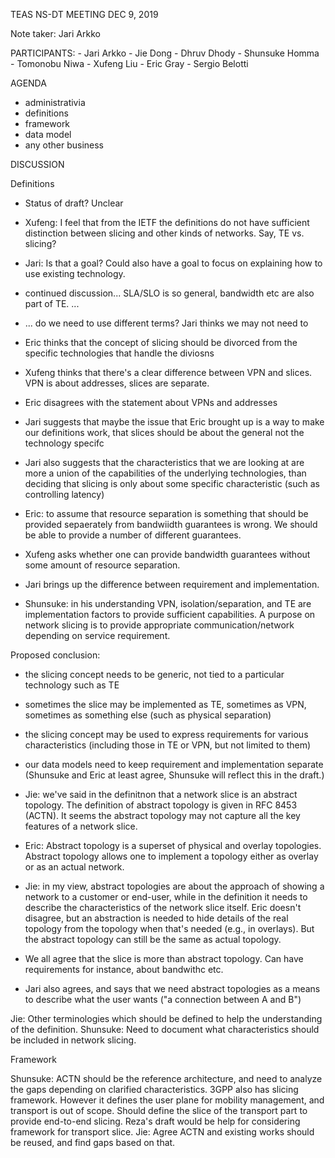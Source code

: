 
TEAS NS-DT MEETING DEC 9, 2019

Note taker: Jari Arkko

PARTICIPANTS:
    - Jari Arkko
    - Jie Dong
    - Dhruv Dhody
    - Shunsuke Homma
    - Tomonobu Niwa
    - Xufeng Liu
    - Eric Gray
    - Sergio Belotti

AGENDA
- administrativia
- definitions
- framework
- data model
- any other business

DISCUSSION

Definitions

- Status of draft? Unclear

- Xufeng: I feel that from the IETF the definitions do not have sufficient distinction between slicing and other kinds of networks. Say, TE vs. slicing?
- Jari: Is that a goal? Could also have a goal to focus on explaining how to use existing  technology.
- continued discussion... SLA/SLO is so general, bandwidth etc are also part of TE. ... 
- ... do we need to use different terms? Jari thinks we may not need to 
- Eric thinks that the concept of slicing should be divorced from the specific technologies  that  handle the diviosns
- Xufeng thinks that there's a clear difference between VPN and slices. VPN is about addresses, slices are separate. 
- Eric disagrees with the statement about  VPNs and addresses
- Jari suggests  that maybe the issue that Eric brought up is a  way to make our definitions work, that slices should be about  the general not the  technology specifc
- Jari also suggests that the characteristics that we are looking  at are more a union of the capabilities of the underlying technologies, than deciding that slicing is only about some specific characteristic (such as controlling latency)
- Eric: to assume that resource separation is something that should be provided sepaerately from bandwiidth guarantees is wrong. We should be able to provide a number of different guarantees. 
- Xufeng asks whether one can provide  bandwidth guarantees without some amount of resource separation.
- Jari brings up the difference between requirement and implementation.
- Shunsuke: in his understanding VPN, isolation/separation, and TE are implementation factors to provide sufficient capabilities. A purpose on network slicing is to provide appropriate communication/network depending on service requirement. 

Proposed conclusion:
  - the slicing concept needs to be generic,  not tied to a particular technology such  as TE
  - sometimes the slice may be implemented as TE, sometimes as VPN, sometimes as something else (such  as physical separation)
  - the slicing concept may be used to express requirements for various characteristics (including those in TE or VPN, but not limited to them)
  - our data models need to keep requirement and implementation separate
(Shunsuke and Eric at least agree, Shunsuke will reflect this in the draft.)

- Jie: we've said in the definitnon that a network slice is an abstract topology. The definition of abstract topology is given in RFC 8453 (ACTN). It seems the abstract topology may not capture all the key features of a network slice.
- Eric: Abstract topology is a superset of physical and overlay topologies. Abstract topology allows one to implement a topology either as overlay or as an actual network.
- Jie: in my view, abstract topologies are about the approach of showing a network to a customer or end-user, while in the definition it needs to describe the characteristics of the network slice itself. Eric doesn't disagree, but an abstraction is needed to hide details of the real topology from the topology when that's needed (e.g., in overlays). But the abstract topology can  still be the same as actual topology.
- We all agree that the slice is more than abstract topology. Can have requirements for instance, about bandwithc etc.
- Jari also agrees, and says that we need abstract topologies as a means to describe what the user wants ("a connection between A and B")

Jie: Other terminologies which should be defined to help the understanding of the definition.
Shunsuke: Need to document what characteristics should be included in network slicing. 

Framework

Shunsuke: ACTN should be the reference architecture, and need to analyze the gaps depending on clarified characteristics. 3GPP also has slicing framework. However it defines the user plane for mobility management, and transport is out of scope. Should define the slice of the transport part to provide end-to-end slicing. Reza's draft would be help for considering framework for transport slice.
Jie: Agree ACTN and existing works should be reused, and find gaps based on that. 





